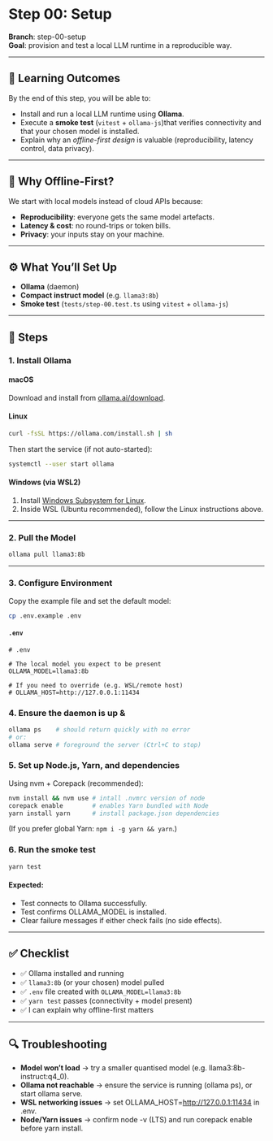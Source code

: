 # Step 00: Setup

**Branch**: step-00-setup  
**Goal**: provision and test a local LLM runtime in a reproducible way.

---

## 🎯 Learning Outcomes

By the end of this step, you will be able to:

- Install and run a local LLM runtime using **Ollama**.
- Execute a **smoke test** (`vitest` + `ollama-js`)that verifies connectivity and that your chosen model is installed.
- Explain why an _offline-first design_ is valuable (reproducibility, latency control, data privacy).

---

## 📝 Why Offline-First?

We start with local models instead of cloud APIs because:

- **Reproducibility**: everyone gets the same model artefacts.
- **Latency & cost**: no round-trips or token bills.
- **Privacy**: your inputs stay on your machine.

---

## ⚙️ What You’ll Set Up

- **Ollama** (daemon)
- **Compact instruct model** (e.g. `llama3:8b`)
- **Smoke test** (`tests/step-00.test.ts` using `vitest` + `ollama-js`)

---

## 🚀 Steps

### 1. Install Ollama

#### macOS

Download and install from [ollama.ai/download](https://ollama.com/download/mac).

#### Linux

```bash
curl -fsSL https://ollama.com/install.sh | sh
```

Then start the service (if not auto-started):

```bash
systemctl --user start ollama
```

#### Windows (via WSL2)

1. Install [Windows Subsystem for Linux](https://learn.microsoft.com/en-us/windows/wsl/install).
2. Inside WSL (Ubuntu recommended), follow the Linux instructions above.

---

### 2. Pull the Model

```bash
ollama pull llama3:8b
```

---

### 3. Configure Environment

Copy the example file and set the default model:

```bash
cp .env.example .env
```

#### `.env`

```env
# .env

# The local model you expect to be present
OLLAMA_MODEL=llama3:8b

# If you need to override (e.g. WSL/remote host)
# OLLAMA_HOST=http://127.0.0.1:11434
```

### 4. Ensure the daemon is up &

```bash
ollama ps    # should return quickly with no error
# or:
ollama serve # foreground the server (Ctrl+C to stop)
```

### 5. Set up Node.js, Yarn, and dependencies

Using nvm + Corepack (recommended):

```bash
nvm install && nvm use # intall .nvmrc version of node
corepack enable        # enables Yarn bundled with Node
yarn install yarn      # install package.json dependencies
```

(If you prefer global Yarn: `npm i -g yarn && yarn`.)

### 6. Run the smoke test

```bash
yarn test
```

#### Expected:

- Test connects to Ollama successfully.
- Test confirms OLLAMA_MODEL is installed.
- Clear failure messages if either check fails (no side effects).

---

## ✅ Checklist

- ✅ Ollama installed and running
- ✅ `llama3:8b` (or your chosen) model pulled
- ✅ `.env` file created with `OLLAMA_MODEL=llama3:8b`
- ✅ `yarn test` passes (connectivity + model present)
- ✅ I can explain why offline-first matters

---

## 🔍 Troubleshooting

- **Model won’t load** → try a smaller quantised model (e.g. llama3:8b-instruct:q4_0).
- **Ollama not reachable** → ensure the service is running (ollama ps), or start ollama serve.
- **WSL networking issues** → set OLLAMA_HOST=http://127.0.0.1:11434 in .env.
- **Node/Yarn issues** → confirm node -v (LTS) and run corepack enable before yarn install.
